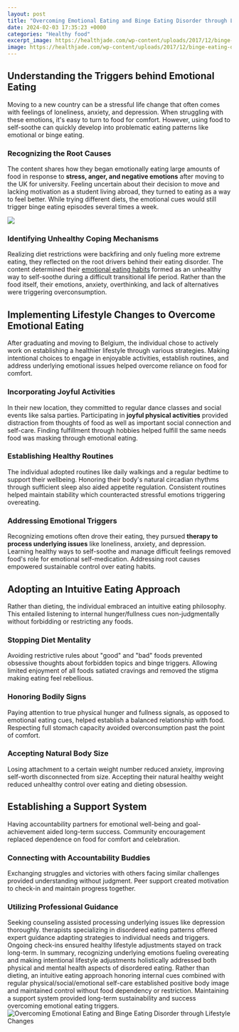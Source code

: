 ```yaml
---
layout: post
title: "Overcoming Emotional Eating and Binge Eating Disorder through Lifestyle Changes"
date: 2024-02-03 17:35:23 +0000
categories: "Healthy food"
excerpt_image: https://healthjade.com/wp-content/uploads/2017/12/binge-eating-disorder.jpg
image: https://healthjade.com/wp-content/uploads/2017/12/binge-eating-disorder.jpg
---
```


## Understanding the Triggers behind Emotional Eating
Moving to a new country can be a stressful life change that often comes with feelings of loneliness, anxiety, and depression. When struggling with these emotions, it's easy to turn to food for comfort. However, using food to self-soothe can quickly develop into problematic eating patterns like emotional or binge eating. 
### Recognizing the Root Causes
The content shares how they began emotionally eating large amounts of food in response to **stress, anger, and negative emotions** after moving to the UK for university. Feeling uncertain about their decision to move and lacking motivation as a student living abroad, they turned to eating as a way to feel better. While trying different diets, the emotional cues would still trigger binge eating episodes several times a week. 

![](https://www.helpguide.org/wp-content/uploads/binge-eating-cycle-3072.jpg)
### Identifying Unhealthy Coping Mechanisms  
Realizing diet restrictions were backfiring and only fueling more extreme eating, they reflected on the root drivers behind their eating disorder. The content determined their [emotional eating habits](https://fistore.mysenprints.com/collection/aldaco) formed as an unhealthy way to self-soothe during a difficult transitional life period. Rather than the food itself, their emotions, anxiety, overthinking, and lack of alternatives were triggering overconsumption.
## Implementing Lifestyle Changes to Overcome Emotional Eating  
After graduating and moving to Belgium, the individual chose to actively work on establishing a healthier lifestyle through various strategies. Making intentional choices to engage in enjoyable activities, establish routines, and address underlying emotional issues helped overcome reliance on food for comfort.
### Incorporating Joyful Activities 
In their new location, they committed to regular dance classes and social events like salsa parties. Participating in **joyful physical activities** provided distraction from thoughts of food as well as important social connection and self-care. Finding fulfillment through hobbies helped fulfill the same needs food was masking through emotional eating.
### Establishing Healthy Routines
The individual adopted routines like daily walkings and a regular bedtime to support their wellbeing. Honoring their body's natural circadian rhythms through sufficient sleep also aided appetite regulation. Consistent routines helped maintain stability which counteracted stressful emotions triggering overeating.
### Addressing Emotional Triggers  
Recognizing emotions often drove their eating, they pursued **therapy to process underlying issues** like loneliness, anxiety, and depression. Learning healthy ways to self-soothe and manage difficult feelings removed food's role for emotional self-medication. Addressing root causes empowered sustainable control over eating habits.
## Adopting an Intuitive Eating Approach
Rather than dieting, the individual embraced an intuitive eating philosophy. This entailed listening to internal hunger/fullness cues non-judgmentally without forbidding or restricting any foods.
### Stopping Diet Mentality 
Avoiding restrictive rules about "good" and "bad" foods prevented obsessive thoughts about forbidden topics and binge triggers. Allowing limited enjoyment of all foods satiated cravings and removed the stigma making eating feel rebellious. 
### Honoring Bodily Signs
Paying attention to true physical hunger and fullness signals, as opposed to emotional eating cues, helped establish a balanced relationship with food. Respecting full stomach capacity avoided overconsumption past the point of comfort.
### Accepting Natural Body Size  
Losing attachment to a certain weight number reduced anxiety, improving self-worth disconnected from size. Accepting their natural healthy weight reduced unhealthy control over eating and dieting obsession.
## Establishing a Support System
Having accountability partners for emotional well-being and goal-achievement aided long-term success. Community encouragement replaced dependence on food for comfort and celebration. 
### Connecting with Accountability Buddies
Exchanging struggles and victories with others facing similar challenges provided understanding without judgment. Peer support created motivation to check-in and maintain progress together. 
### Utilizing Professional Guidance 
Seeking counseling assisted processing underlying issues like depression thoroughly. therapists specializing in disordered eating patterns offered expert guidance adapting strategies to individual needs and triggers. Ongoing check-ins ensured healthy lifestyle adjustments stayed on track long-term.
In summary, recognizing underlying emotions fueling overeating and making intentional lifestyle adjustments holistically addressed both physical and mental health aspects of disordered eating. Rather than dieting, an intuitive eating approach honoring internal cues combined with regular physical/social/emotional self-care established positive body image and maintained control without food dependency or restriction. Maintaining a support system provided long-term sustainability and success overcoming emotional eating triggers.
![Overcoming Emotional Eating and Binge Eating Disorder through Lifestyle Changes](https://healthjade.com/wp-content/uploads/2017/12/binge-eating-disorder.jpg)